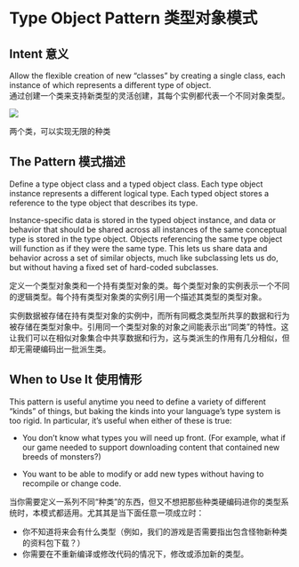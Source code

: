 # Type Object Pattern 类型对象模式

## Intent 意义

Allow the flexible creation of new “classes” by creating a single class, each instance of which represents a different type of object.
<br>
通过创建一个类来支持新类型的灵活创建，其每个实例都代表一个不同对象类型。

![](https://github.com/QianMo/Unity-Design-Pattern/blob/master/UML_Picture/type-object.png)

两个类，可以实现无限的种类


## The Pattern 模式描述

Define a type object class and a typed object class. Each type object instance represents a different logical type. Each typed object stores a reference to the type object that describes its type.

Instance-specific data is stored in the typed object instance, and data or behavior that should be shared across all instances of the same conceptual type is stored in the type object. Objects referencing the same type object will function as if they were the same type. This lets us share data and behavior across a set of similar objects, much like subclassing lets us do, but without having a fixed set of hard-coded subclasses.

定义一个类型对象类和一个持有类型对象的类。每个类型对象的实例表示一个不同的逻辑类型。每个持有类型对象类的实例引用一个描述其类型的类型对象。

实例数据被存储在持有类型对象的实例中，而所有同概念类型所共享的数据和行为被存储在类型对象中。引用同一个类型对象的对象之间能表示出“同类”的特性。这让我们可以在相似对象集合中共享数据和行为，这与类派生的作用有几分相似，但却无需硬编码出一批派生类。


## When to Use It 使用情形

This pattern is useful anytime you need to define a variety of different “kinds” of things, but baking the kinds into your language’s type system is too rigid. In particular, it’s useful when either of these is true:

- You don’t know what types you will need up front. (For example, what if our game needed to support downloading content that contained new breeds of monsters?)

- You want to be able to modify or add new types without having to recompile or change code.

当你需要定义一系列不同“种类”的东西，但又不想把那些种类硬编码进你的类型系统时，本模式都适用。尤其其是当下面任意一项成立时：
- 你不知道将来会有什么类型（例如，我们的游戏是否需要指出包含怪物新种类的资料包下载？）
- 你需要在不重新编译或修改代码的情况下，修改或添加新的类型。




